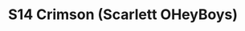 ---
title: S14 Crimson (Scarlett OHeyBoys)
permalink: "/teams/s14-crimson"
members:
- William Lipovsky - Captain
- AJ Reust - QB
- Amanda Livingstone
- Antwon Hines
- Austin Rooke
- Jacob Pring
- Jorge Membreno
- Mark Summerside
- Mike Osorio
- Mike Z'Goda
- Patrick Tobin
- Todd Robosan
- Tom Loughran
teamid: 5094
name: S14 Crimson
color: Scarlett OHeyBoys
division: ''
---